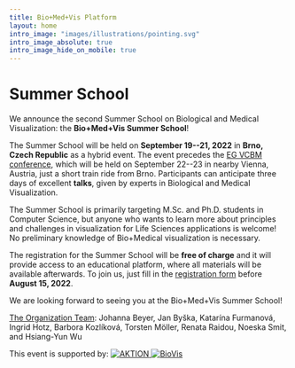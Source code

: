 ```yaml
---
title: Bio+Med+Vis Platform
layout: home
intro_image: "images/illustrations/pointing.svg"
intro_image_absolute: true
intro_image_hide_on_mobile: true
---
```


# Summer School

We announce the second Summer School on Biological and Medical Visualization: the **Bio+Med+Vis Summer School**!

The Summer School will be held on **September 19--21, 2022** in **Brno, Czech Republic** as a hybrid event. The event precedes the [EG VCBM conference](https://conferences.eg.org/vcbm2022/), which will be held on September 22--23 in nearby Vienna, Austria, just a short train ride from Brno. Participants can anticipate three days of excellent **talks**, given by experts in Biological and Medical Visualization. 
<!--The program is enriched by **mentoring sessions**, focusing on Ph.D. studies and visualization design, practical **tutorials** on visualization tools and libraries, and invited talks by experts from **clinical practice and industry**.-->

The Summer School is primarily targeting M.Sc. and Ph.D. students in Computer Science, but anyone who wants to learn more about principles and challenges in visualization for Life Sciences applications is welcome! No preliminary knowledge of Bio+Medical visualization is necessary.

The registration for the Summer School will be **free of charge** and it will provide access to an educational platform, where all materials will be available afterwards. To join us, just fill in the [registration form](https://skjemaker.app.uib.no/view.php?id=13063619) before **August 15, 2022**. 

We are looking forward to seeing you at the Bio+Med+Vis Summer School! 

[The Organization Team](https://biomedvis.github.io/team/): 
Johanna Beyer, Jan Byška, Katarína Furmanová, Ingrid Hotz, Barbora Kozlíková, Torsten Möller, Renata Raidou, Noeska Smit, and Hsiang-Yun Wu



This event is supported by:
<a href="https://www.dzs.cz/en/program/aktion-austria-czech-republic" target="_blank">
![AKTION](/2022/images/endorsement/logo-aktion.jpg)
</a>
<a href="http://biovis.net/" target="_blank">
![BioVis](/2022/images/endorsement/biovis.png)
</a>

<!--
This event is endorsed by:

<a href="http://biovis.net/" target="_blank">
![BioVis](/2022/images/endorsement/biovis.png)
</a>
<a href="http://vcbm.org/" target="_blank">
![EG](/2022/images/endorsement/eg.png)
</a>
<a href="http://www.mmiv.no/" target="_blank">
![MMIV](/2022/images/endorsement/mmivs.png)
</a>
-->